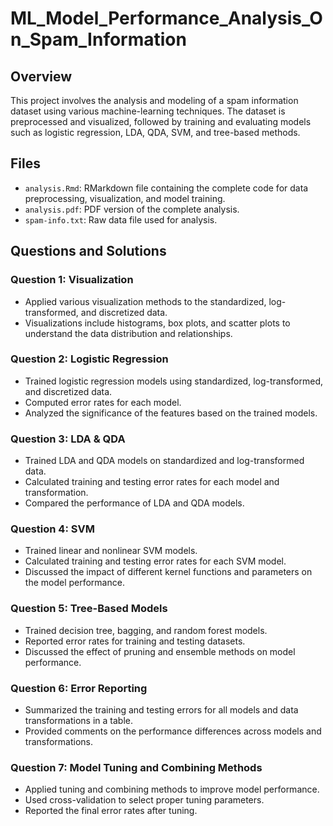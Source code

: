 # ML_Model_Performance_Analysis_On_Spam_Information

## Overview
This project involves the analysis and modeling of a spam information dataset using various machine-learning techniques. The dataset is preprocessed and visualized, followed by training and evaluating models such as logistic regression, LDA, QDA, SVM, and tree-based methods. 

## Files
- `analysis.Rmd`: RMarkdown file containing the complete code for data preprocessing, visualization, and model training.
- `analysis.pdf`: PDF version of the complete analysis.
- `spam-info.txt`: Raw data file used for analysis.

## Questions and Solutions

### Question 1: Visualization
- Applied various visualization methods to the standardized, log-transformed, and discretized data.
- Visualizations include histograms, box plots, and scatter plots to understand the data distribution and relationships.

### Question 2: Logistic Regression
- Trained logistic regression models using standardized, log-transformed, and discretized data.
- Computed error rates for each model.
- Analyzed the significance of the features based on the trained models.

### Question 3: LDA & QDA
- Trained LDA and QDA models on standardized and log-transformed data.
- Calculated training and testing error rates for each model and transformation.
- Compared the performance of LDA and QDA models.

### Question 4: SVM
- Trained linear and nonlinear SVM models.
- Calculated training and testing error rates for each SVM model.
- Discussed the impact of different kernel functions and parameters on the model performance.

### Question 5: Tree-Based Models
- Trained decision tree, bagging, and random forest models.
- Reported error rates for training and testing datasets.
- Discussed the effect of pruning and ensemble methods on model performance.

### Question 6: Error Reporting
- Summarized the training and testing errors for all models and data transformations in a table.
- Provided comments on the performance differences across models and transformations.

### Question 7: Model Tuning and Combining Methods
- Applied tuning and combining methods to improve model performance.
- Used cross-validation to select proper tuning parameters.
- Reported the final error rates after tuning.
